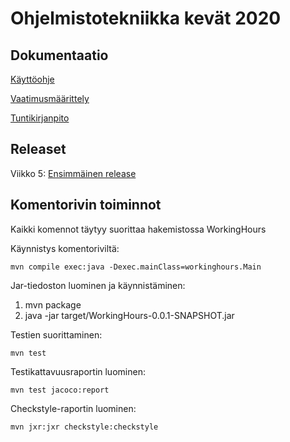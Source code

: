 # Ohjelmistotekniikka kevät 2020

## Dokumentaatio

[Käyttöohje](https://github.com/Mazuel/ohte-kevat-2020/blob/master/WorkingHours/documentation/kayttoohje.md)

[Vaatimusmäärittely](https://github.com/Mazuel/ohte-kevat-2020/blob/master/WorkingHours/documentation/vaatimusmaarittely.md)

[Tuntikirjanpito](https://github.com/Mazuel/ohte-kevat-2020/blob/master/WorkingHours/documentation/tuntikirjanpito.md)

## Releaset

Viikko 5: [Ensimmäinen release](https://github.com/Mazuel/ohte-kevat-2020/releases/tag/viikko5)

## Komentorivin toiminnot
Kaikki komennot täytyy suorittaa hakemistossa WorkingHours

Käynnistys komentoriviltä:

```mvn compile exec:java -Dexec.mainClass=workinghours.Main```

Jar-tiedoston luominen ja käynnistäminen:
1. mvn package
2. java -jar target/WorkingHours-0.0.1-SNAPSHOT.jar

Testien suorittaminen:

```mvn test```

Testikattavuusraportin luominen:

```mvn test jacoco:report```

Checkstyle-raportin luominen:

```mvn jxr:jxr checkstyle:checkstyle```
